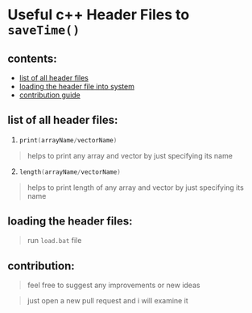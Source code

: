 # Useful c++ Header Files to `saveTime()`


## contents:

 - [list of all header files](#list-of-all-header-files)
 - [loading the header file into system](#loading-the-header-file)
 - [contribution guide](#contribution)


## list of all header files:

 1. ```cpp
	print(arrayName/vectorName)
	```
> helps to print any array and vector by just specifying its name

 2. ```cpp
	length(arrayName/vectorName)
	```
> helps to print length of any array and vector by just specifying its name


## loading the header files:

> run `load.bat` file


## contribution:

> feel free to suggest any improvements or new ideas

> just open a new pull request and i will examine it
